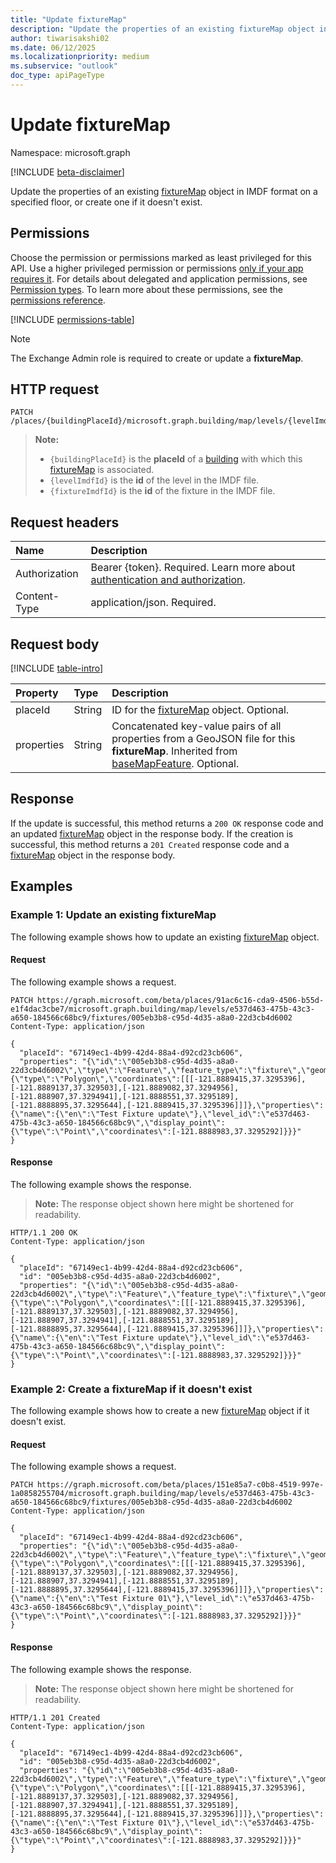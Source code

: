 ```yaml
---
title: "Update fixtureMap"
description: "Update the properties of an existing fixtureMap object in IMDF format on a specified floor, or create one if it doesn't exist."
author: tiwarisakshi02
ms.date: 06/12/2025
ms.localizationpriority: medium
ms.subservice: "outlook"
doc_type: apiPageType
---
```


# Update fixtureMap

Namespace: microsoft.graph

[!INCLUDE [beta-disclaimer](../../includes/beta-disclaimer.md)]

Update the properties of an existing [fixtureMap](../resources/fixturemap.md) object in IMDF format on a specified floor, or create one if it doesn't exist.

## Permissions

Choose the permission or permissions marked as least privileged for this API. Use a higher privileged permission or permissions [only if your app requires it](/graph/permissions-overview#best-practices-for-using-microsoft-graph-permissions). For details about delegated and application permissions, see [Permission types](/graph/permissions-overview#permission-types). To learn more about these permissions, see the [permissions reference](/graph/permissions-reference).

<!-- { "blockType": "permissions", "name": "fixturemap_update" } -->
[!INCLUDE [permissions-table](../includes/permissions/fixturemap-update-permissions.md)]

> [!NOTE]
> The Exchange Admin role is required to create or update a **fixtureMap**.

## HTTP request

<!-- {
  "blockType": "ignored"
}
-->
```http
PATCH /places/{buildingPlaceId}/microsoft.graph.building/map/levels/{levelImdfId}/fixtures/{fixtureImdfId}
```
> **Note:**
> * `{buildingPlaceId}` is the **placeId** of a [building](../resources/building.md) with which this [fixtureMap](../resources/fixturemap.md) is associated.
> * `{levelImdfId}` is the **id** of the level in the IMDF file.
> * `{fixtureImdfId}` is the **id** of the fixture in the IMDF file.

## Request headers

|Name|Description|
|:---|:---|
|Authorization|Bearer {token}. Required. Learn more about [authentication and authorization](/graph/auth/auth-concepts).|
|Content-Type|application/json. Required.|

## Request body

[!INCLUDE [table-intro](../../includes/update-property-table-intro.md)]

|Property|Type|Description|
|:---|:---|:---|
|placeId|String|ID for the [fixtureMap](../resources/fixturemap.md) object. Optional.|
|properties|String|Concatenated key-value pairs of all properties from a GeoJSON file for this **fixtureMap**. Inherited from [baseMapFeature](../resources/basemapfeature.md). Optional.|

## Response

If the update is successful, this method returns a `200 OK` response code and an updated [fixtureMap](../resources/fixturemap.md) object in the response body. If the creation is successful, this method returns a `201 Created` response code and a [fixtureMap](../resources/fixturemap.md) object in the response body.

## Examples

### Example 1: Update an existing fixtureMap

The following example shows how to update an existing [fixtureMap](../resources/fixturemap.md) object.

#### Request

The following example shows a request.
<!-- {
  "blockType": "request",
  "name": "update_fixturemap"
}
-->
```http
PATCH https://graph.microsoft.com/beta/places/91ac6c16-cda9-4506-b55d-e1f4dac3cbe7/microsoft.graph.building/map/levels/e537d463-475b-43c3-a650-184566c68bc9/fixtures/005eb3b8-c95d-4d35-a8a0-22d3cb4d6002
Content-Type: application/json

{
  "placeId": "67149ec1-4b99-42d4-88a4-d92cd23cb606",
  "properties": "{\"id\":\"005eb3b8-c95d-4d35-a8a0-22d3cb4d6002\",\"type\":\"Feature\",\"feature_type\":\"fixture\",\"geometry\":{\"type\":\"Polygon\",\"coordinates\":[[[-121.8889415,37.3295396],[-121.8889137,37.329503],[-121.8889082,37.3294956],[-121.888907,37.3294941],[-121.8888551,37.3295189],[-121.8888895,37.3295644],[-121.8889415,37.3295396]]]},\"properties\":{\"name\":{\"en\":\"Test Fixture update\"},\"level_id\":\"e537d463-475b-43c3-a650-184566c68bc9\",\"display_point\":{\"type\":\"Point\",\"coordinates\":[-121.8888983,37.3295292]}}}"
}
```

#### Response

The following example shows the response.
>**Note:** The response object shown here might be shortened for readability.
<!-- {
  "blockType": "response",
  "truncated": true,
  "@odata.type": "microsoft.graph.fixtureMap"
}
-->
```http
HTTP/1.1 200 OK
Content-Type: application/json

{
  "placeId": "67149ec1-4b99-42d4-88a4-d92cd23cb606",
  "id": "005eb3b8-c95d-4d35-a8a0-22d3cb4d6002",
  "properties": "{\"id\":\"005eb3b8-c95d-4d35-a8a0-22d3cb4d6002\",\"type\":\"Feature\",\"feature_type\":\"fixture\",\"geometry\":{\"type\":\"Polygon\",\"coordinates\":[[[-121.8889415,37.3295396],[-121.8889137,37.329503],[-121.8889082,37.3294956],[-121.888907,37.3294941],[-121.8888551,37.3295189],[-121.8888895,37.3295644],[-121.8889415,37.3295396]]]},\"properties\":{\"name\":{\"en\":\"Test Fixture update\"},\"level_id\":\"e537d463-475b-43c3-a650-184566c68bc9\",\"display_point\":{\"type\":\"Point\",\"coordinates\":[-121.8888983,37.3295292]}}}"
}
```

### Example 2: Create a fixtureMap if it doesn't exist

The following example shows how to create a new [fixtureMap](../resources/fixturemap.md) object if it doesn't exist.

#### Request

The following example shows a request.
<!-- {
  "blockType": "request",
  "name": "create_fixturemap_from_"
}
-->
```http
PATCH https://graph.microsoft.com/beta/places/151e85a7-c0b8-4519-997e-1a0858255704/microsoft.graph.building/map/levels/e537d463-475b-43c3-a650-184566c68bc9/fixtures/005eb3b8-c95d-4d35-a8a0-22d3cb4d6002
Content-Type: application/json

{
  "placeId": "67149ec1-4b99-42d4-88a4-d92cd23cb606",
  "properties": "{\"id\":\"005eb3b8-c95d-4d35-a8a0-22d3cb4d6002\",\"type\":\"Feature\",\"feature_type\":\"fixture\",\"geometry\":{\"type\":\"Polygon\",\"coordinates\":[[[-121.8889415,37.3295396],[-121.8889137,37.329503],[-121.8889082,37.3294956],[-121.888907,37.3294941],[-121.8888551,37.3295189],[-121.8888895,37.3295644],[-121.8889415,37.3295396]]]},\"properties\":{\"name\":{\"en\":\"Test Fixture 01\"},\"level_id\":\"e537d463-475b-43c3-a650-184566c68bc9\",\"display_point\":{\"type\":\"Point\",\"coordinates\":[-121.8888983,37.3295292]}}}"
}
```

#### Response

The following example shows the response.
>**Note:** The response object shown here might be shortened for readability.
<!-- {
  "blockType": "response",
  "truncated": true,
  "@odata.type": "microsoft.graph.fixtureMap"
}
-->
```http
HTTP/1.1 201 Created
Content-Type: application/json

{
  "placeId": "67149ec1-4b99-42d4-88a4-d92cd23cb606",
  "id": "005eb3b8-c95d-4d35-a8a0-22d3cb4d6002",
  "properties": "{\"id\":\"005eb3b8-c95d-4d35-a8a0-22d3cb4d6002\",\"type\":\"Feature\",\"feature_type\":\"fixture\",\"geometry\":{\"type\":\"Polygon\",\"coordinates\":[[[-121.8889415,37.3295396],[-121.8889137,37.329503],[-121.8889082,37.3294956],[-121.888907,37.3294941],[-121.8888551,37.3295189],[-121.8888895,37.3295644],[-121.8889415,37.3295396]]]},\"properties\":{\"name\":{\"en\":\"Test Fixture 01\"},\"level_id\":\"e537d463-475b-43c3-a650-184566c68bc9\",\"display_point\":{\"type\":\"Point\",\"coordinates\":[-121.8888983,37.3295292]}}}"
}
```
<!--
{
  "type": "#page.annotation",
  "description": "Update fixtureMap",
  "keywords": "",
  "section": "documentation",
  "tocPath": "",
  "suppressions": [
      "Error: microsoft.graph.microsoft.graph/places:
      /places/{var}/microsoft.graph.building/map/levels/{var}/fixtures/{var}
      Uri path requires navigating into unknown object hierarchy: missing property 'microsoft.graph.building' on 'place'. Possible issues:
        1) Doc bug where 'microsoft.graph.building' isn't defined on the resource.
        2) Doc bug where 'microsoft.graph.building' is an example key and should instead be replaced with a placeholder like {item-id} or declared in the sampleKeys annotation.
        3) Doc bug where 'place' is supposed to be an entity type, but is being treated as a complex because it (and its ancestors) are missing the keyProperty annotation."
  ]
}
-->

